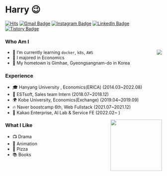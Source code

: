 # Harry 😉
[![Hits](https://hits.seeyoufarm.com/api/count/incr/badge.svg?url=https%3A%2F%2Fgithub.com%2Fhaesoo9410&count_bg=%23EB8B10&title_bg=%23684327&icon=&icon_color=%23E7E7E7&title=VISIT&edge_flat=false)](https://github.com/haesoo9410) 
[![Gmail Badge](https://img.shields.io/badge/Gmail-D14836?style=flat&logo=Gmail&logoColor=white)](mailto:haesoo9410@gmail.com) 
[![Instagram Badge](https://img.shields.io/badge/Instagram-9c38d1?style=flat&logo=Instagram&logoColor=white)](https://www.instagram.com/dev__harry) 
[![LinkedIn Badge](https://img.shields.io/badge/LinkedIn-0a66c2?style=flat&logo=LinkedIn&logoColor=white)](https://www.linkedin.com/in/haesoo-y/) 
[![Tistory Badge](https://img.shields.io/badge/Tech%20Blog-555263?style=flat&logoColor=white)](https://haesoo9410.tistory.com/)

  
### Who Am I

<img align='right' src="http://mazassumnida.wtf/api/v2/generate_badge?boj=haesoo9410">

- 🌱 I’m currently learning `docker`, `k8s`, `AWS`
- 🥇 I majored in Economics
- 🚅 My hometown is Gimhae, Gyeongsangnam-do in Korea

### Experience

- 🎓 Hanyang University , Economics(ERICA) (2014.03~2022.08)
- 💊 ESTsoft, Sales team Intern (2018.07~2018.12)
- 🌍 Kobe University, Economics(Exchange) (2019.04~2019.09)
- 🔥 Naver boostcamp 6th, Web Fullstack (2021.07~2021.12)
- 🍫 Kakao Enterprise, AI Lab & Service FE (2022.02~ ) 

<img align='right' src="https://github-readme-stats.vercel.app/api?username=haesoo-y" height="165">

### What I Like

- 📺 Drama
- 👾 Animation
- 🍕 Pizza
- 📚 Books
